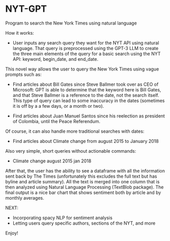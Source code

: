 # NYT-GPT
Program to search the New York Times using natural language

How it works:

- User inputs any search query they want for the NYT API using natural language. That query is preprocessed using the GPT-3 LLM to create the three main elements of the query for a basic search using the NYT API: keyword, begin_date, and end_date.

This novel way allows the user to query the New York Times using vague prompts such as:
 
  - Find articles about Bill Gates since Steve Ballmer took over as CEO of Microsoft: GPT is able to determine that the keyword here is Bill Gates, and that Steve Ballmer is a reference to the date, not the search itself. This type of query can lead to some inaccuracy in the dates (sometimes it is off by a a few days, or a month or two).
  
  - Find articles about Juan Manuel Santos since his reelection as president of Colombia, until the Peace Referendum. 
  
Of course, it can also handle more traditional searches with dates:

  - Find articles about Climate change from august 2015 to January 2018
  
  
Also very simple, short queries without actionable commands:

  - Climate change august 2015 jan 2018
  
After that, the user has the ability to see a dataframe with all the information sent back by The Times (unfortunately this excludes the full text but has byline and article summary). All the text is merged into one column that is then analyzed using Natural Language Processing (TextBlob package). The final output is a nice bar chart that shows sentiment both by article and by monthly averages.

NEXT:
- Incorporating spacy NLP for sentiment analysis
- Letting users query specific authors, sections of the NYT, and more


Enjoy!
